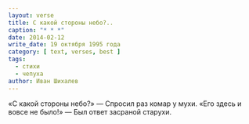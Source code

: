 ```yaml
---
layout: verse
title: С какой стороны небо?..
caption: "* * *"
date: 2014-02-12
write_date: 19 октября 1995 года
category: [ text, verses, best ]
tags:
  - стихи
  - чепуха
author: Иван Шихалев
---
```

«С какой стороны небо?» —
Спросил раз комар у мухи.
«Его здесь и вовсе не было!» —
Был ответ засраной старухи.
